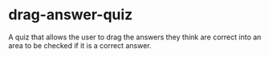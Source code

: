 # drag-answer-quiz
A quiz that allows the user to drag the answers they think are correct into an area to be checked if it is a correct answer.
